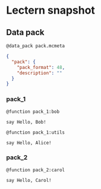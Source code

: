 # Lectern snapshot

## Data pack

`@data_pack pack.mcmeta`

```json
{
  "pack": {
    "pack_format": 48,
    "description": ""
  }
}
```

### pack_1

`@function pack_1:bob`

```mcfunction
say Hello, Bob!
```

`@function pack_1:utils`

```mcfunction
say Hello, Alice!
```

### pack_2

`@function pack_2:carol`

```mcfunction
say Hello, Carol!
```
